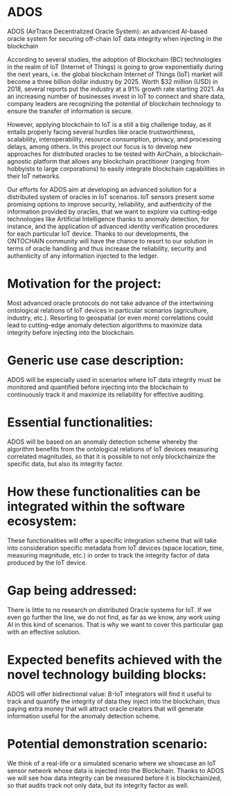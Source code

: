 # ADOS
ADOS (AirTrace Decentralized Oracle System): an advanced AI-based oracle system for securing off-chain IoT data integrity when injecting in the blockchain  

According to several studies, the adoption of Blockchain (BC) technologies in the realm of IoT (Internet of Things) is going to grow exponentially during the next years, i.e. the global blockchain Internet of Things (IoT) market will become a three billion dollar industry by 2025. Worth $32 million (USD) in 2018, several reports put the industry at a 91% growth rate starting 2021. As an increasing number of businesses invest in IoT to connect and share data, company leaders are recognizing the potential of blockchain technology to ensure the transfer of information is secure.

However, applying blockchain to IoT is a still a big challenge today, as it entails properly facing several hurdles like oracle trustworthiness, scalability, interoperability, resource consumption, privacy, and processing delays, among others. In this project our focus is to develop new approaches for distributed oracles to be tested with AirChain, a blockchain-agnostic platform that allows any blockchain practitioner (ranging from hobbyists to large corporations) to easily integrate blockchain capabilities in their IoT networks.

Our efforts for ADOS aim at developing an advanced solution for a distributed system of oracles in IoT scenarios. IoT sensors present some promising options to improve security, reliability, and authenticity of the information provided by oracles, that we want to explore via cutting-edge technologies like Artificial Intelligence thanks to anomaly detection, for instance, and the application of advanced identity verification procedures for each particular IoT device. Thanks to our developments, the ONTOCHAIN community will have the chance to resort to our solution in terms of oracle handling and thus increase the reliability, security and authenticity of any information injected to the ledger.

# Motivation for the project:

Most advanced oracle protocols do not take advance of the intertwining ontological relations of IoT devices in particular scenarios (agriculture, industry, etc.). Resorting to geospatial (or even more) correlations could lead to cutting-edge anomaly detection algorithms to maximize data integrity before injecting into the blockchain.

# Generic use case description:

ADOS will be especially used in scenarios where IoT data integrity must be monitored and quantified before injecting into the blockchain to continuously track it and maximize its reliability for effective auditing.

# Essential functionalities:

ADOS will be based on an anomaly detection scheme whereby the algorithm benefits from the ontological relations of IoT devices measuring correlated magnitudes, so that it is possible to not only blockchainize the specific data, but also its integrity factor.

# How these functionalities can be integrated within the software ecosystem:

These functionalities will offer a specific integration scheme that will take into consideration specific metadata from IoT devices (space location, time, measuring magnitude, etc.) in order to track the integrity factor of data produced by the IoT device.

# Gap being addressed:

There is little to no research on distributed Oracle systems for IoT. If we even go further the line, we do not find, as far as we know, any work using AI in this kind of scenarios. That is why we want to cover this particular gap with an effective solution.

# Expected benefits achieved with the novel technology building blocks:

ADOS will offer bidirectional value: B-IoT integrators will find it useful to track and quantify the integrity of data they inject into the blockchain, thus paying extra money that will attract oracle creators that will generate information useful for the anomaly detection scheme.

# Potential demonstration scenario:

We think of a real-life or a simulated scenario where we showcase an IoT sensor network whose data is injected into the Blockchain. Thanks to ADOS we will see how data integrity can be measured before it is blockchainized, so that audits track not only data, but its integrity factor as well.


